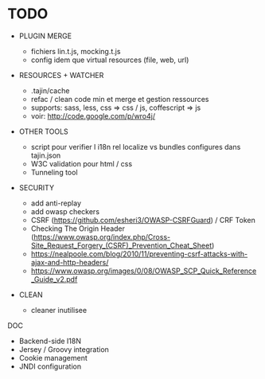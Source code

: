 # TODO #

  * PLUGIN MERGE
    * fichiers lin.t.js, mocking.t.js
    * config idem que virtual resources (file, web, url)

  * RESOURCES + WATCHER
    * .tajin/cache
    * refac / clean code min et merge et gestion ressources
    * supports: sass, less, css => css / js, coffescript => js
    * voir: http://code.google.com/p/wro4j/

  * OTHER TOOLS
    * script pour verifier l i18n rel localize vs bundles configures dans tajin.json
    * W3C validation  pour html / css
    * Tunneling tool

  * SECURITY
    * add anti-replay
    * add owasp checkers
    * CSRF (https://github.com/esheri3/OWASP-CSRFGuard) / CRF Token
    * Checking The Origin Header (https://www.owasp.org/index.php/Cross-Site_Request_Forgery_(CSRF)_Prevention_Cheat_Sheet)
    * https://nealpoole.com/blog/2010/11/preventing-csrf-attacks-with-ajax-and-http-headers/
    * https://www.owasp.org/images/0/08/OWASP_SCP_Quick_Reference_Guide_v2.pdf

  * CLEAN
    * cleaner inutilisee


DOC

  * Backend-side I18N
  * Jersey / Groovy integration
  * Cookie management
  * JNDI configuration
